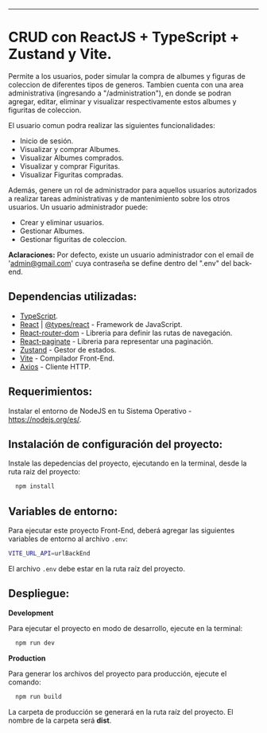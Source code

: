 ---------------------------------------------

# CRUD con ReactJS + TypeScript + Zustand y Vite. 

Permite a los usuarios, poder simular la compra de albumes y figuras de coleccion de diferentes tipos de generos. Tambien cuenta con una area administrativa (ingresando a "/administration"), en donde se podran agregar, editar, eliminar y visualizar respectivamente estos albumes y figuritas de coleccion.

El usuario comun podra realizar las siguientes funcionalidades:
 * Inicio de sesión. </li>
 * Visualizar y comprar Albumes.
 * Visualizar Albumes comprados. 
 * Visualizar y comprar Figuritas. 
 * Visualizar Figuritas compradas. 

Además, genere un rol de administrador para aquellos usuarios autorizados a realizar tareas administrativas y de mantenimiento sobre los otros usuarios. 
Un usuario administrador puede:
 * Crear y eliminar usuarios.
 * Gestionar Albumes.
 * Gestionar figuritas de coleccion.

 **Aclaraciones:**
 Por defecto, existe un usuario administrador con el email de 'admin@gmail.com' cuya contraseña se define dentro del ".env" del back-end.

## Dependencias utilizadas:
 * [TypeScript](https://www.npmjs.com/package/typescript).
 * [React](https://react.dev/) | [@types/react](https://www.npmjs.com/package/@types/react) - Framework de JavaScript.
 * [React-router-dom](https://reactrouter.com/en/main) - Libreria para definir las rutas de navegación.
 * [React-paginate](https://www.npmjs.com/package/react-paginate) - Libreria para representar una paginación.
 * [Zustand](https://zustand-demo.pmnd.rs) - Gestor de estados.
 * [Vite](https://www.npmjs.com/package/vite) - Compilador Front-End.
 * [Axios](https://axios-http.com/docs/intro) - Cliente HTTP.

## Requerimientos:
Instalar el entorno de NodeJS en tu Sistema Operativo - https://nodejs.org/es/.

## Instalación de configuración del proyecto:

Instale las depedencias del proyecto, ejecutando en la terminal, desde la ruta raiz del proyecto:

```bash
  npm install
```

## Variables de entorno:

Para ejecutar este proyecto Front-End, deberá agregar las siguientes variables de entorno al archivo `.env`:

```bash
VITE_URL_API=urlBackEnd
```
El archivo `.env` debe estar en la ruta raíz del proyecto.


## Despliegue:

**Development**

Para ejecutar el proyecto en modo de desarrollo, ejecute en la terminal:

```bash
  npm run dev
```

**Production**

Para generar los archivos del proyecto para producción, ejecute el comando:

```bash
  npm run build
```
La carpeta de producción se generará en la ruta raíz del proyecto. El nombre de la carpeta será **dist**.

